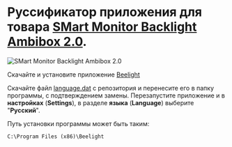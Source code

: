 # Руссификатор приложения для товара [SMart Monitor Backlight Ambibox 2.0](https://ozon.ru/t/KMnjeg0).

![SMart Monitor Backlight Ambibox 2.0](https://i.imgur.com/EYHTbjD.png)

Скачайте и установите приложение [Beelight](https://iambibox.com/)

Скачайте файл [language.dat](https://raw.githubusercontent.com/de-minov/beelight-ru/db4c619687fcaa6cdb0d2743d0749e8fdcdaed9e/language.dat) с репозитория и перенесите его в папку программы, с подтверждением замены. Перезапустите приложение и в **настройках** (**Settings**), в разделе **языка** (**Language**) выберите "**Русский**".

Путь установки программы может быть таким:

    C:\Program Files (x86)\Beelight
